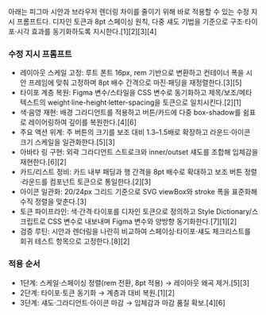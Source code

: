 아래는 피그마 시안과 브라우저 렌더링 차이를 줄이기 위해 바로 적용할 수 있는 수정 지시 프롬프트다. 디자인 토큰과 8pt 스페이싱 원칙, 다중 섀도 기법을 기준으로 구조·타이포·시각 효과를 동기화하도록 지시한다.[1][2][3][4]
### 수정 지시 프롬프트
- 레이아웃 스케일 고정: 루트 폰트 16px, rem 기반으로 변환하고 컨테이너 폭을 시안 프레임에 맞춰 고정하며 8pt 배수 간격으로 마진·패딩을 재정렬한다.[3][5]
- 타이포 계층 복원: Figma 변수/스타일을 CSS 변수로 동기화하고 제목/보조/메타 텍스트의 weight·line-height·letter-spacing을 토큰으로 일치시킨다.[2][1]
- 색·음영 재현: 배경 그라디언트를 적용하고 버튼/카드에 다중 box-shadow를 쉼표로 레이어링하여 깊이를 복원한다.[4][6]
- 주요 액션 위계: 주 버튼의 크기를 보조 대비 1.3–1.5배로 확장하고 라운드·아이콘 크기 스케일을 일관화한다.[5][3]
- 아바타 링 구현: 외곽 그라디언트 스트로크와 inner/outset 섀도를 조합해 입체감을 재현한다.[6][2]
- 카드/리스트 정비: 카드 내부 패딩과 행 간격을 8pt 배수로 확대하고 보조 버튼 정렬·라운드를 컴포넌트 토큰으로 통일한다.[2][3]
- 아이콘 일관화: 20/24px 그리드 기준으로 SVG viewBox와 stroke 폭을 표준화해 수직 정렬을 맞춘다.[3]
- 토큰 파이프라인: 색·간격·타이포를 디자인 토큰으로 정의하고 Style Dictionary/스크립트로 CSS 변수로 내보내며 Figma 변수와 양방향 동기화한다.[7][1][2]
- 검증 루틴: 시안과 렌더링을 나란히 비교하여 스페이싱·타이포·섀도 체크리스트를 회귀 테스트 항목으로 고정한다.[8][2]
### 적용 순서
- 1단계: 스케일·스페이싱 정렬(rem 전환, 8pt 적용) → 레이아웃 왜곡 제거.[5][3]
- 2단계: 타이포·토큰 동기화 → 계층과 대비 복원.[1][2]
- 3단계: 섀도·그라디언트·아이콘 마감 → 입체감과 마감 품질 확보.[4][6]
